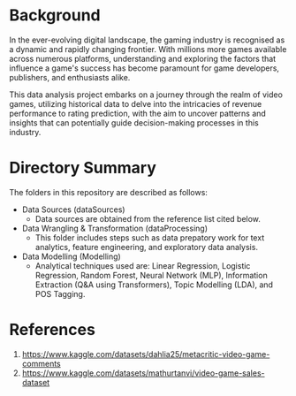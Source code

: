 # Background
In the ever-evolving digital landscape, the gaming industry is recognised as a dynamic and rapidly changing frontier. With millions more games available across numerous platforms, understanding and exploring the factors that influence a game's success has become paramount for game developers, publishers, and enthusiasts alike.

This data analysis project embarks on a journey through the realm of video games, utilizing historical data to delve into the intricacies of revenue performance to rating prediction, with the aim to uncover patterns and insights that can potentially guide decision-making processes in this industry.

# Directory Summary
The folders in this repository are described as follows:

- Data Sources (dataSources)
  - Data sources are obtained from the reference list cited below.
- Data Wrangling & Transformation (dataProcessing)
  - This folder includes steps such as data prepatory work for text analytics, feature engineering, and exploratory data analysis.
- Data Modelling (Modelling)
  - Analytical techniques used are: Linear Regression, Logistic Regression, Random Forest, Neural Network (MLP), Information Extraction (Q&A using Transformers), Topic Modelling (LDA), and POS Tagging.

# References
1. https://www.kaggle.com/datasets/dahlia25/metacritic-video-game-comments
2. https://www.kaggle.com/datasets/mathurtanvi/video-game-sales-dataset

